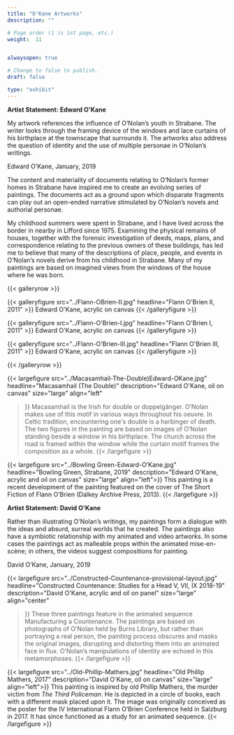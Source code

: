 ```yaml
---
title: "O'Kane Artworks"
description: ""

# Page order (1 is 1st page, etc.)
weight:  11


alwaysopen: true

# Change to false to publish.
draft: false

type: "exhibit"
---
```

**Artist Statement: Edward O'Kane**

My artwork references the influence of O’Nolan’s youth in Strabane. The writer looks through the framing device of the windows and lace curtains of his birthplace at the townscape that surrounds it. The artworks also address the question of identity and the use of multiple personae in O’Nolan’s writings.

Edward O’Kane, January, 2019

The content and materiality of documents relating to O’Nolan’s former homes in Strabane have inspired me to create an evolving series of paintings. The documents act as a ground upon which disparate fragments can play out an open-ended narrative stimulated by O’Nolan’s novels and authorial personae.

My childhood summers were spent in Strabane, and I have lived across the border in nearby in Lifford since 1975. Examining the physical remains of houses, together with the forensic investigation of deeds, maps, plans, and correspondence relating to the previous owners of these buildings, has led me to believe that many of the descriptions of place, people, and events in O’Nolan’s novels derive from his childhood in Strabane. Many of my paintings are based on imagined views from the windows of the house where he was born.

{{< galleryrow >}}

{{< galleryfigure src="../Flann-OBrien-II.jpg" headline="Flann O'Brien II, 2011" >}}
Edward O'Kane, acrylic on canvas
{{< /galleryfigure >}}

{{< galleryfigure src="../Flann-O’Brien-I.jpg" headline="Flann O'Brien I, 2011" >}}
Edward O'Kane, acrylic on canvas
{{< /galleryfigure >}}

{{< galleryfigure src="../Flann-O’Brien-III.jpg" headline="Flann O'Brien III, 2011" >}}
Edward O'Kane, acrylic on canvas
{{< /galleryfigure >}}

{{< /galleryrow >}}


{{< largefigure src="../Macasamhail-The-Double)Edward-OKane.jpg" headline="Macasamhail (The Double)"
                description="Edward O'Kane, oil on canvas"
                size="large"
                align="left"
>}}
Macasamhail is the Irish for double or doppelgänger. O’Nolan makes use of this motif in various ways throughout his oeuvre. In Celtic tradition, encountering  one's double is a harbinger of death. The two figures in the painting are based on images of O’Nolan standing beside a window in his birthplace. The church across the road is framed within the window while the curtain motif frames the composition as a whole.
{{< /largefigure >}}


{{< largefigure src="../Bowling Green-Edward-O’Kane.jpg" headline="Bowling Green, Strabane, 2019" description="Edward O'Kane, acrylic and oil on canvas" size="large" align="left">}}
This painting is a recent development of the painting featured on the cover of The Short Fiction of Flann O’Brien (Dalkey Archive Press, 2013).
{{< /largefigure >}}

**Artist Statement: David O'Kane**

Rather than illustrating O’Nolan’s writings, my paintings form a dialogue with the ideas and absurd, surreal worlds that he created. The paintings also have a symbiotic relationship with my animated and video artworks. In some cases the paintings act as malleable props within the animated mise-en-scène; in others, the videos suggest compositions for painting.

David O’Kane, January, 2019

{{< largefigure src="../Constructed-Countenance-provisional-layout.jpg" headline="Constructed Countenance: Studies for a Head V, VII, IX 2018-19"
                description="David O'Kane, acrylic and oil on panel"
                size="large"
                align="center"
>}}
These three paintings feature in the animated sequence Manufacturing a Countenance. The paintings are based on photographs of O’Nolan held by Burns Library, but rather than portraying a real person, the painting process obscures and masks the original images, disrupting and distorting them into an animated face in flux. O’Nolan’s manipulations of identity are echoed in this metamorphoses.
{{< /largefigure >}}


{{< largefigure src="../Old-Phillip-Mathers.jpg" headline="Old Phillip Mathers, 2017" description="David O'Kane, oil on canvas" size="large" align="left">}}
This painting is inspired by old Phillip Mathers, the murder victim from *The Third Policeman*. He is depicted in a circle of books, each with a different mask placed upon it. The image was originally conceived as the poster for the IV International Flann O’Brien Conference held in Salzburg in 2017. It has since functioned as a study for an animated sequence.
{{< /largefigure >}}
